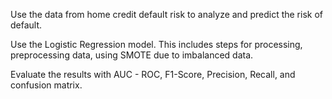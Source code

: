 Use the data from home credit default risk to analyze and predict the risk of default.

Use the Logistic Regression model. This includes steps for processing, preprocessing data, using SMOTE due to imbalanced data. 

Evaluate the results with AUC - ROC, F1-Score, Precision, Recall, and confusion matrix.

